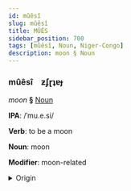 ```yaml
---
id: mûêsî
slug: mûêsî
title: MÛÊS
sidebar_position: 700
tags: [mûêsî, Noun, Niger-Congo]
description: moon § Noun
---
```


### mûêsî&emsp;<span kind="abugida">ƶʄɽʇɐɟ</span>

*moon* **§** [Noun](../../tags/Noun)

**IPA**: /ˈmu.e.si/

**Verb**: to be a moon

**Noun**: moon

**Modifier**: moon-related

<details>
    <summary>Origin</summary>
    Chichewa mwezi /ˈmʷe.zí/<br/>
    <em>Niger-Congo Language Family</em>
</details>